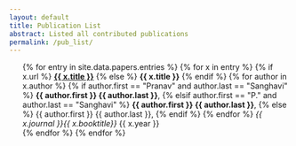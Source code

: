 ```yaml
---
layout: default
title: Publication List
abstract: Listed all contributed publications
permalink: /pub_list/
---
```


<ul>
{% for entry in site.data.papers.entries %}
    {% for x in entry %}
        {% if x.url %}
            <b><a href="{{ x.url }}">{{ x.title }}</a></b>
        {% else %}
            <b>{{ x.title }}</b>
        {% endif %}
            {% for author in x.author %}
                {% if author.first == "Pranav" and author.last == "Sanghavi" %}
                    <b>{{ author.first }} {{ author.last }}</b>, 
                {% elsif author.first == "P." and author.last == "Sanghavi" %}
                    <b>{{ author.first }} {{ author.last }}</b>,
                {% else %}
                    {{ author.first }} {{ author.last }},
                {% endif %}
            {% endfor %} <i> {{ x.journal }}{{ x.booktitle}} </i> {{ x.year }}<br /> 
    {% endfor %}
{% endfor %}
</ul>